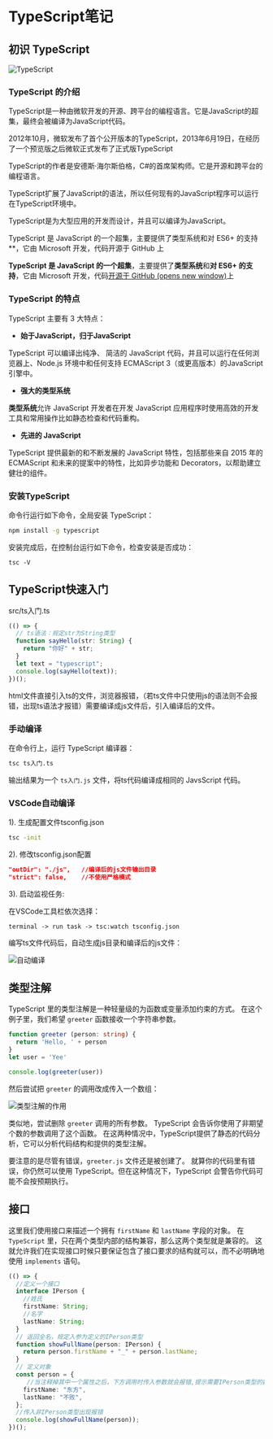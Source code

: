 # TypeScript笔记

## 初识 TypeScript

![TypeScript](https://pic-go.oss-cn-shanghai.aliyuncs.com/typora-img/202206201122935.png)

### TypeScript 的介绍

TypeScript是一种由微软开发的开源、跨平台的编程语言。它是JavaScript的超集，最终会被编译为JavaScript代码。

2012年10月，微软发布了首个公开版本的TypeScript，2013年6月19日，在经历了一个预览版之后微软正式发布了正式版TypeScript

TypeScript的作者是安德斯·海尔斯伯格，C#的首席架构师。它是开源和跨平台的编程语言。

TypeScript扩展了JavaScript的语法，所以任何现有的JavaScript程序可以运行在TypeScript环境中。

TypeScript是为大型应用的开发而设计，并且可以编译为JavaScript。

TypeScript 是 JavaScript 的一个超集，主要提供了类型系统和对 ES6+ 的支持**，它由 Microsoft 开发，代码开源于 GitHub 上

**TypeScript 是 JavaScript 的一个超集**，主要提供了**类型系统**和**对 ES6+ 的支持**，它由 Microsoft 开发，代码[开源于 GitHub (opens new window)](https://github.com/Microsoft/TypeScript)上

### TypeScript 的特点

TypeScript 主要有 3 大特点：

- **始于JavaScript，归于JavaScript**

TypeScript 可以编译出纯净、 简洁的 JavaScript 代码，并且可以运行在任何浏览器上、Node.js 环境中和任何支持 ECMAScript 3（或更高版本）的JavaScript 引擎中。

- **强大的类型系统**

**类型系统**允许 JavaScript 开发者在开发 JavaScript 应用程序时使用高效的开发工具和常用操作比如静态检查和代码重构。

- **先进的 JavaScript**

TypeScript 提供最新的和不断发展的 JavaScript 特性，包括那些来自 2015 年的 ECMAScript 和未来的提案中的特性，比如异步功能和 Decorators，以帮助建立健壮的组件。

### 安装TypeScript

命令行运行如下命令，全局安装 TypeScript：

```sh
npm install -g typescript
```

安装完成后，在控制台运行如下命令，检查安装是否成功：

```
tsc -V 
```

## TypeScript快速入门

src/ts入门.ts

```ts
(() => {
  // ts语法：规定str为String类型
  function sayHello(str: String) {
    return "你好" + str;
  }
  let text = "typescript";
  console.log(sayHello(text));
})();
```

html文件直接引入ts的文件，浏览器报错，（若ts文件中只使用js的语法则不会报错，出现ts语法才报错）需要编译成js文件后，引入编译后的文件。

### 手动编译

在命令行上，运行 TypeScript 编译器：

```sh
tsc ts入门.ts  
```

输出结果为一个 `ts入门.js` 文件，将ts代码编译成相同的 JavsScript 代码。

### VSCode自动编译

1). 生成配置文件tsconfig.json

```sh
tsc -init
```

2). 修改tsconfig.json配置

```json
"outDir": "./js",   //编译后的js文件输出目录
"strict": false,    //不使用严格模式
```

3). 启动监视任务: 

在VSCode工具栏依次选择：

 `terminal -> run task -> tsc:watch tsconfig.json` 

编写ts文件代码后，自动生成js目录和编译后的js文件：

![自动编译](https://pic-go.oss-cn-shanghai.aliyuncs.com/typora-img/202206201201816.png)

## 类型注解

TypeScript 里的类型注解是一种轻量级的为函数或变量添加约束的方式。 在这个例子里，我们希望 `greeter` 函数接收一个字符串参数。 

```ts
function greeter (person: string) {
  return 'Hello, ' + person
}
let user = 'Yee'

console.log(greeter(user))
```

然后尝试把 `greeter` 的调用改成传入一个数组：

![类型注解的作用](https://pic-go.oss-cn-shanghai.aliyuncs.com/typora-img/202206201213943.png)

类似地，尝试删除 `greeter` 调用的所有参数。 TypeScript 会告诉你使用了非期望个数的参数调用了这个函数。 在这两种情况中，TypeScript提供了静态的代码分析，它可以分析代码结构和提供的类型注解。

要注意的是尽管有错误，`greeter.js` 文件还是被创建了。 就算你的代码里有错误，你仍然可以使用 TypeScript。但在这种情况下，TypeScript 会警告你代码可能不会按预期执行。

## 接口

这里我们使用接口来描述一个拥有 `firstName` 和 `lastName` 字段的对象。 在 `TypeScript` 里，只在两个类型内部的结构兼容，那么这两个类型就是兼容的。 这就允许我们在实现接口时候只要保证包含了接口要求的结构就可以，而不必明确地使用 `implements` 语句。

```ts
(() => {
  //定义一个接口
  interface IPerson {
    //姓氏
    firstName: String;
    //名字
    lastName: String;
  }
  // 返回全名，规定入参为定义的IPerson类型
  function showFullName(person: IPerson) {
    return person.firstName + "_" + person.lastName;
  }
  // 定义对象
  const person = {
     //当注释掉其中一个属性之后，下方调用时传入参数就会报错,提示需要IPerson类型的数据，需要firstName和lastName
    firstName: "东方",
    lastName: "不败",
  };
  //传入非IPerson类型出现报错
  console.log(showFullName(person));
})();

```




